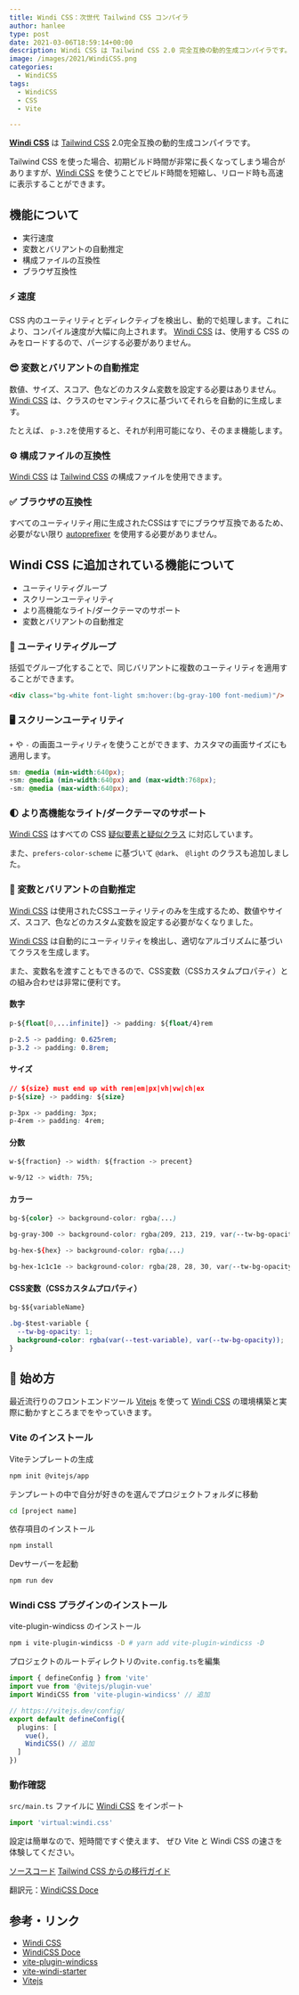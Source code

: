 ```yaml
---
title: Windi CSS：次世代 Tailwind CSS コンパイラ
author: hanlee
type: post
date: 2021-03-06T18:59:14+00:00
description: Windi CSS は Tailwind CSS 2.0 完全互換の動的生成コンパイラです。
image: /images/2021/WindiCSS.png
categories:
  - WindiCSS
tags:
  - WindiCSS
  - CSS
  - Vite

---
```


[windi css]: https://github.com/windicss/windicss
[windicss doce]: https://windicss.netlify.app/
[tailwind css]: https://tailwindcss.com/docs
[autoprefixer]: https://autoprefixer.github.io/
[vitejs]: https://vitejs.dev/
[vite-plugin-windicss]: https://github.com/windicss/vite-plugin-windicss
[vite-windi-starter]: https://github.com/hannoeru/vite-windi-starter

[__Windi CSS__][windi css] は [Tailwind CSS] 2.0完全互換の動的生成コンパイラです。

Tailwind CSS を使った場合、初期ビルド時間が非常に長くなってしまう場合がありますが、[Windi CSS] を使うことでビルド時間を短縮し、リロード時も高速に表示することができます。

## 機能について

- 実行速度
- 変数とバリアントの自動推定
- 構成ファイルの互換性
- ブラウザ互換性

### ⚡️ 速度

CSS 内のユーティリティとディレクティブを検出し、動的で処理します。これにより、コンパイル速度が大幅に向上されます。 [Windi CSS] は、使用する CSS のみをロードするので、パージする必要がありません。

<Tweet id="1361398324587163648" />

### 😎 変数とバリアントの自動推定

数値、サイズ、スコア、色などのカスタム変数を設定する必要はありません。 [Windi CSS] は、クラスのセマンティクスに基づいてそれらを自動的に生成します。

たとえば、 `p-3.2`を使用すると、それが利用可能になり、そのまま機能します。

### ⚙️ 構成ファイルの互換性

[Windi CSS] は [Tailwind CSS] の構成ファイルを使用できます。

### ✅ ブラウザの互換性

すべてのユーティリティ用に生成されたCSSはすでにブラウザ互換であるため、必要がない限り [autoprefixer] を使用する必要がありません。

## Windi CSS に追加されている機能について

- ユーティリティグループ
- スクリーンユーティリティ
- より高機能なライト/ダークテーマのサポート
- 変数とバリアントの自動推定

### 🎳 ユーティリティグループ

括弧でグループ化することで、同じバリアントに複数のユーティリティを適用することができます。

```html
<div class="bg-white font-light sm:hover:(bg-gray-100 font-medium)"/>
```

### 🖥 スクリーンユーティリティ

 `+` や `-` の画面ユーティリティを使うことができます、カスタマの画面サイズにも適用します。

```css
sm: @media (min-width:640px);
+sm: @media (min-width:640px) and (max-width:768px);
-sm: @media (max-width:640px);
```

### 🌓 より高機能なライト/ダークテーマのサポート

[Windi CSS] はすべての CSS [疑似要素と疑似クラス](https://developer.mozilla.org/en-US/docs/Web/CSS/Pseudo-classes) に対応しています。

また、`prefers-color-scheme` に基づいて `@dark`、 `@light` のクラスも追加しました。

### 🤖 変数とバリアントの自動推定

[Windi CSS] は使用されたCSSユーティリティのみを生成するため、数値やサイズ、スコア、色などのカスタム変数を設定する必要がなくなりました。

[Windi CSS] は自動的にユーティリティを検出し、適切なアルゴリズムに基づいてクラスを生成します。

また、変数名を渡すこともできるので、CSS変数（CSSカスタムプロパティ）との組み合わせは非常に便利です。

#### 数字

```css
p-${float[0,...infinite]} -> padding: ${float/4}rem

p-2.5 -> padding: 0.625rem;
p-3.2 -> padding: 0.8rem;
```

#### サイズ

```css
// ${size} must end up with rem|em|px|vh|vw|ch|ex
p-${size} -> padding: ${size}

p-3px -> padding: 3px;
p-4rem -> padding: 4rem;
```

#### 分数

```css
w-${fraction} -> width: ${fraction -> precent}

w-9/12 -> width: 75%;
```

#### カラー

```css
bg-${color} -> background-color: rgba(...)

bg-gray-300 -> background-color: rgba(209, 213, 219, var(--tw-bg-opacity);

bg-hex-${hex} -> background-color: rgba(...)

bg-hex-1c1c1e -> background-color: rgba(28, 28, 30, var(--tw-bg-opacity));
```

#### CSS変数（CSSカスタムプロパティ）

```css
bg-$${variableName}

.bg-$test-variable {
  --tw-bg-opacity: 1;
  background-color: rgba(var(--test-variable), var(--tw-bg-opacity));
}
```

## 🔰 始め方

最近流行りのフロントエンドツール [Vitejs] を使って [Windi CSS] の環境構築と実際に動かすところまでをやっていきます。

### Vite のインストール

Viteテンプレートの生成

```bash
npm init @vitejs/app
```

テンプレートの中で自分が好きのを選んでプロジェクトフォルダに移動

```bash
cd [project name]
```

依存項目のインストール

```bash
npm install
```

Devサーバーを起動

```bash
npm run dev
```

### Windi CSS プラグインのインストール

vite-plugin-windicss のインストール

```bash
npm i vite-plugin-windicss -D # yarn add vite-plugin-windicss -D
```

プロジェクトのルートディレクトリの`vite.config.ts`を編集

```ts vite.config.ts
import { defineConfig } from 'vite'
import vue from '@vitejs/plugin-vue'
import WindiCSS from 'vite-plugin-windicss' // 追加

// https://vitejs.dev/config/
export default defineConfig({
  plugins: [
    vue(),
    WindiCSS() // 追加
  ]
})
```

### 動作確認

`src/main.ts` ファイルに [Windi CSS] をインポート
```ts src/main.ts
import 'virtual:windi.css'
```

設定は簡単なので、短時間ですぐ使えます、
ぜひ Vite と Windi CSS の速さを体験してください。

[ソースコード][vite-windi-starter]
[Tailwind CSS からの移行ガイド](https://windicss.org/guide/migration.html)

翻訳元：[WindiCSS Doce]

## 参考・リンク

- [Windi CSS]
- [WindiCSS Doce]
- [vite-plugin-windicss]
- [vite-windi-starter]
- [Vitejs]
